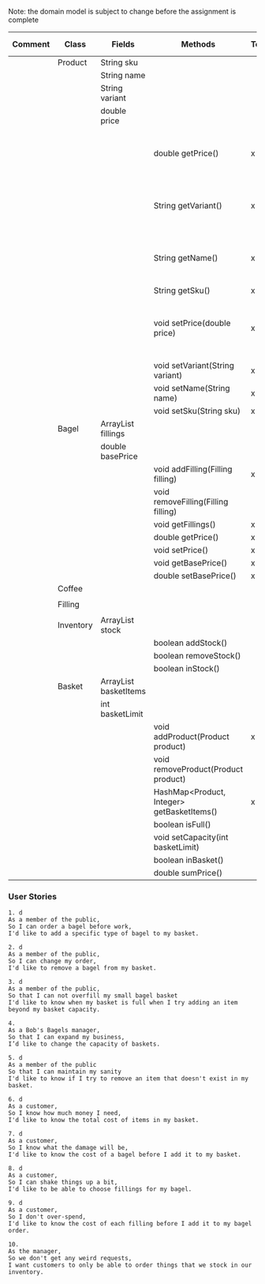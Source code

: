 

Note: the domain model is subject to change before the assignment is complete

| Comment | Class     | Fields                         | Methods                                    | Test | Done | Situation                                  | Output / Response                           |
|---------|-----------|--------------------------------|--------------------------------------------|------|------|--------------------------------------------|---------------------------------------------|
|         | Product   | String sku                     |                                            |      |      |                                            |                                             |
|         |           | String name                    |                                            |      |      |                                            |                                             |
|         |           | String variant                 |                                            |      |      |                                            |                                             |
|         |           | double price                   |                                            |      |      |                                            |                                             |
|         |           |                                | double getPrice()                          | x    | x    | Get product price outside of class         | returns a double representing product price |
|         |           |                                | String getVariant()                        | x    | x    | get product variant outside of class       | returns a String containing product variant |
|         |           |                                | String getName()                           | x    | x    | get product name outside of class          | returns a String containing product name    |
|         |           |                                | String getSku()                            | x    | x    |                                            |                                             |
|         |           |                                | void setPrice(double price)                | x    | x    | Change product price from outside of class | the product                                 |
|         |           |                                | void setVariant(String variant)            | x    | x    |                                            |                                             |
|         |           |                                | void setName(String name)                  | x    | x    |                                            |                                             |
|         |           |                                | void setSku(String sku)                    | x    | x    |                                            |                                             |
|         | Bagel     | ArrayList<Filling> fillings    |                                            |      |      |                                            |                                             |
|         |           | double basePrice               |                                            |      |      |                                            |                                             |
|         |           |                                | void addFilling(Filling filling)           | x    |      |                                            |                                             |
|         |           |                                | void removeFilling(Filling filling)        |      |      |                                            |                                             |
|         |           |                                | void getFillings()                         | x    |      |                                            |                                             |
|         |           |                                | double getPrice()                          | x    |      |                                            |                                             |
|         |           |                                | void setPrice()                            | x    |      |                                            |                                             |
|         |           |                                | void getBasePrice()                        | x    |      |                                            |                                             |
|         |           |                                | double setBasePrice()                      | x    |      |                                            |                                             |
|         | Coffee    |                                |                                            |      |      |                                            |                                             |
|         |           |                                |                                            |      |      |                                            |                                             |
|         | Filling   |                                |                                            |      |      |                                            |                                             |
|         |           |                                |                                            |      |      |                                            |                                             |
|         | Inventory | ArrayList<Product> stock       |                                            |      |      |                                            |                                             |
|         |           |                                | boolean addStock()                         |      |      |                                            |                                             |
|         |           |                                | boolean removeStock()                      |      |      |                                            |                                             |
|         |           |                                | boolean inStock()                          |      |      |                                            |                                             |
|         | Basket    | ArrayList<Product> basketItems |                                            |      |      |                                            |                                             |
|         |           | int basketLimit                |                                            |      |      |                                            |                                             |
|         |           |                                | void addProduct(Product product)           | x    |      |                                            |                                             |
|         |           |                                | void removeProduct(Product product)        |      |      |                                            |                                             |
|         |           |                                | HashMap<Product, Integer> getBasketItems() | x    |      |                                            |                                             |
|         |           |                                | boolean isFull()                           |      |      |                                            |                                             |
|         |           |                                | void setCapacity(int basketLimit)          |      |      |                                            |                                             |
|         |           |                                | boolean inBasket()                         |      |      |                                            |                                             |
|         |           |                                | double sumPrice()                          |      |      |                                            |                                             |

### User Stories
```
1. d
As a member of the public,
So I can order a bagel before work,
I'd like to add a specific type of bagel to my basket.
```

```
2. d
As a member of the public,
So I can change my order,
I'd like to remove a bagel from my basket.
```

```
3. d
As a member of the public,
So that I can not overfill my small bagel basket
I'd like to know when my basket is full when I try adding an item beyond my basket capacity.
```

```
4.  
As a Bob's Bagels manager,
So that I can expand my business,
I’d like to change the capacity of baskets.
```

```
5. d
As a member of the public
So that I can maintain my sanity
I'd like to know if I try to remove an item that doesn't exist in my basket.
```

```
6. d
As a customer,
So I know how much money I need,
I'd like to know the total cost of items in my basket.
```

```
7. d
As a customer,
So I know what the damage will be,
I'd like to know the cost of a bagel before I add it to my basket.
```

```
8. d
As a customer,
So I can shake things up a bit,
I'd like to be able to choose fillings for my bagel.
```

```
9. d
As a customer,
So I don't over-spend,
I'd like to know the cost of each filling before I add it to my bagel order.
```

```
10. 
As the manager,
So we don't get any weird requests,
I want customers to only be able to order things that we stock in our inventory.
```